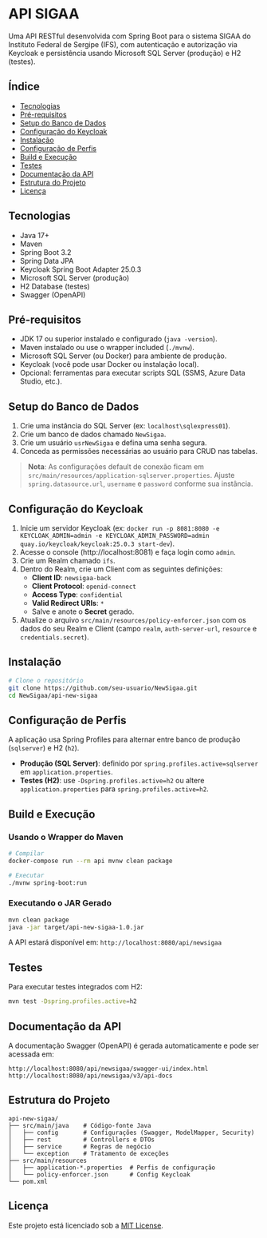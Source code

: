 # API SIGAA

Uma API RESTful desenvolvida com Spring Boot para o sistema SIGAA do Instituto Federal de Sergipe (IFS), com autenticação e autorização via Keycloak e persistência usando Microsoft SQL Server (produção) e H2 (testes).

## Índice

- [Tecnologias](#tecnologias)
- [Pré-requisitos](#pré-requisitos)
- [Setup do Banco de Dados](#setup-do-banco-de-dados)
- [Configuração do Keycloak](#configuração-do-keycloak)
- [Instalação](#instalação)
- [Configuração de Perfis](#configuração-de-perfis)
- [Build e Execução](#build-e-execução)
- [Testes](#testes)
- [Documentação da API](#documentação-da-api)
- [Estrutura do Projeto](#estrutura-do-projeto)
- [Licença](#licença)

## Tecnologias

- Java 17+
- Maven
- Spring Boot 3.2
- Spring Data JPA
- Keycloak Spring Boot Adapter 25.0.3
- Microsoft SQL Server (produção)
- H2 Database (testes)
- Swagger (OpenAPI)

## Pré-requisitos

- JDK 17 ou superior instalado e configurado (`java -version`).
- Maven instalado ou use o wrapper included (`./mvnw`).
- Microsoft SQL Server (ou Docker) para ambiente de produção.
- Keycloak (você pode usar Docker ou instalação local).
- Opcional: ferramentas para executar scripts SQL (SSMS, Azure Data Studio, etc.).

## Setup do Banco de Dados

1. Crie uma instância do SQL Server (ex: `localhost\sqlexpress01`).
2. Crie um banco de dados chamado `NewSigaa`.
3. Crie um usuário `usrNewSigaa` e defina uma senha segura.
4. Conceda as permissões necessárias ao usuário para CRUD nas tabelas.

> **Nota**: As configurações default de conexão ficam em `src/main/resources/application-sqlserver.properties`. Ajuste `spring.datasource.url`, `username` e `password` conforme sua instância.

## Configuração do Keycloak

1. Inicie um servidor Keycloak (ex: `docker run -p 8081:8080 -e KEYCLOAK_ADMIN=admin -e KEYCLOAK_ADMIN_PASSWORD=admin quay.io/keycloak/keycloak:25.0.3 start-dev`).
2. Acesse o console (http://localhost:8081) e faça login como `admin`.
3. Crie um Realm chamado `ifs`.
4. Dentro do Realm, crie um Client com as seguintes definições:
   - **Client ID**: `newsigaa-back`
   - **Client Protocol**: `openid-connect`
   - **Access Type**: `confidential`
   - **Valid Redirect URIs**: `*`
   - Salve e anote o **Secret** gerado.
5. Atualize o arquivo `src/main/resources/policy-enforcer.json` com os dados do seu Realm e Client (campo `realm`, `auth-server-url`, `resource` e `credentials.secret`).

## Instalação

```bash
# Clone o repositório
git clone https://github.com/seu-usuario/NewSigaa.git
cd NewSigaa/api-new-sigaa
```

## Configuração de Perfis

A aplicação usa Spring Profiles para alternar entre banco de produção (`sqlserver`) e H2 (`h2`).

- **Produção (SQL Server)**: definido por `spring.profiles.active=sqlserver` em `application.properties`.
- **Testes (H2)**: use `-Dspring.profiles.active=h2` ou altere `application.properties` para `spring.profiles.active=h2`.

## Build e Execução

### Usando o Wrapper do Maven

```bash
# Compilar
docker-compose run --rm api mvnw clean package

# Executar
./mvnw spring-boot:run
``` 

### Executando o JAR Gerado

```bash
mvn clean package
java -jar target/api-new-sigaa-1.0.jar
```

A API estará disponível em: `http://localhost:8080/api/newsigaa`

## Testes

Para executar testes integrados com H2:

```bash
mvn test -Dspring.profiles.active=h2
```

## Documentação da API

A documentação Swagger (OpenAPI) é gerada automaticamente e pode ser acessada em:

```
http://localhost:8080/api/newsigaa/swagger-ui/index.html
http://localhost:8080/api/newsigaa/v3/api-docs
```

## Estrutura do Projeto

```
api-new-sigaa/
├── src/main/java    # Código-fonte Java
│   ├── config       # Configurações (Swagger, ModelMapper, Security)
│   ├── rest         # Controllers e DTOs
│   ├── service      # Regras de negócio
│   └── exception    # Tratamento de exceções
├── src/main/resources
│   ├── application-*.properties  # Perfis de configuração
│   └── policy-enforcer.json      # Config Keycloak
└── pom.xml
```

## Licença

Este projeto está licenciado sob a [MIT License](LICENSE).
